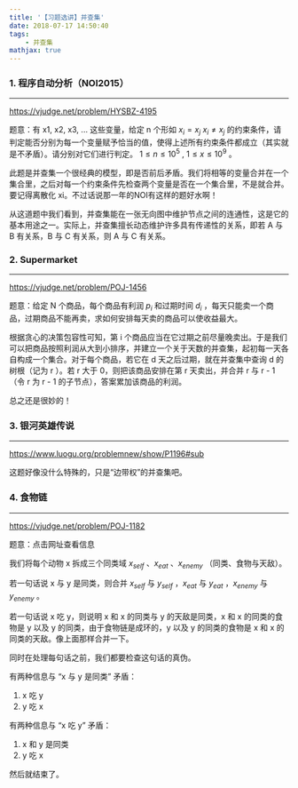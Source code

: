 ```yaml
---
title: '【习题选讲】并查集'
date: 2018-07-17 14:50:40
tags: 
    - 并查集
mathjax: true
---
```


### 1. 程序自动分析（NOI2015）
-----

https://vjudge.net/problem/HYSBZ-4195

题意：有 x1, x2, x3, ... 这些变量，给定 n 个形如 $x_i = x_j$  $x_i \neq x_j$ 的约束条件，请判定能否分别为每一个变量赋予恰当的值，使得上述所有约束条件都成立（其实就是不矛盾）。请分别对它们进行判定。 $1 \leq n \leq 10^5$ , $1 \leq x \leq 10^9$ 。

此题是并查集一个很经典的模型，即是否前后矛盾。我们将相等的变量合并在一个集合里，之后对每一个约束条件先检查两个变量是否在一个集合里，不是就合并。要记得离散化 xi。不过话说那一年的NOI有这样的题好水啊！

从这道题中我们看到，并查集能在一张无向图中维护节点之间的连通性，这是它的基本用途之一。实际上，并查集擅长动态维护许多具有传递性的关系，即若 A 与 B 有关系，B 与 C 有关系，则 A 与 C 有关系。

### 2. Supermarket
-----

https://vjudge.net/problem/POJ-1456

题意：给定 N 个商品，每个商品有利润 $p_i$ 和过期时间 $d_i$ ，每天只能卖一个商品，过期商品不能再卖，求如何安排每天卖的商品可以使收益最大。

根据贪心的决策包容性可知，第 i 个商品应当在它过期之前尽量晚卖出。于是我们可以把商品按照利润从大到小排序，并建立一个关于天数的并查集，起初每一天各自构成一个集合。对于每个商品，若它在 d 天之后过期，就在并查集中查询 d 的树根（记为 r ）。若 r 大于 0，则把该商品安排在第 r 天卖出，并合并 r 与 r - 1 （令 r 为 r - 1 的子节点），答案累加该商品的利润。

总之还是很妙的！

### 3. 银河英雄传说
-----

https://www.luogu.org/problemnew/show/P1196#sub

这题好像没什么特殊的，只是“边带权”的并查集吧。

### 4. 食物链
-----

https://vjudge.net/problem/POJ-1182

题意：点击网址查看信息

我们将每个动物 x 拆成三个同类域 $x_{self}$ 、$x_{eat}$ 、$x_{enemy}$ （同类、食物与天敌）。

若一句话说 x 与 y 是同类，则合并 $x_{self}$ 与 $y_{self}$ ，$x_{eat}$ 与 $y_{eat}$ ，$x_{enemy}$ 与 $y_{enemy}$ 。

若一句话说 x 吃 y，则说明 x 和 x 的同类与 y 的天敌是同类，x 和 x 的同类的食物是 y 以及 y 的同类，由于食物链是成环的，y 以及 y 的同类的食物是 x 和 x 的同类的天敌。像上面那样合并一下。

同时在处理每句话之前，我们都要检查这句话的真伪。

有两种信息与 “x 与 y 是同类” 矛盾：

1. x 吃 y
2. y 吃 x

有两种信息与 “x 吃 y” 矛盾：

1. x 和 y 是同类
2. y 吃 x

然后就结束了。